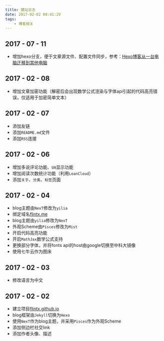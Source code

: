 ```yaml
---
title: 建站日志
date: 2017-02-02 00:41:29
tags:
	- 博客相关
---
```




## 2017 - 07 - 11
- 增加hexo分支，便于文章源文件、配置文件同步，参考：[Hexo博客从一台电脑迁移到其他电脑](http://www.jianshu.com/p/beb8d611340a)


## 2017 - 02 - 08

- 增加文章加密功能（解密后会出现数学公式渲染与字体api引起的代码高亮错误，仅适用于加密简单文本）

## 2017 - 02 - 07

- 添加友链
- 添加`README.md`文件
- 添加`RSS`连接

## 2017 - 02 - 06

- 增加多说评论功能、`UA`显示功能
- 增加阅读次数统计功能（利用`LeanCloud`）
- 添加`关于`、`分类`、`标签`页面

## 2017 - 02 - 04

- blog主题由`NexT`修改为`yilia`
- 绑定域名[flintx.me](http://www.flintx.me)
- blog主题由`yilia`修改为`NexT`
- 外观Scheme由`Pisces`修改为`Mist`
- 开启代码高亮功能
- 开启`MathJax`数学公式支持
- 更换部分字体，并将fonts api的host由google切换至中科大镜像
- 使用七牛云作为图床

## 2017 - 02 - 03

- 修改语言为中文

## 2017 - 02 - 02

- 建立项目[flintx.github.io](https://github.com/flintx/flintx.github.io)
- blog框架由`Jekyll`切换为`Hexo`
- 使用`NexT`作为blog主题，并采用`Pisces`作为外观Scheme
- 添加侧边栏社交link
- 添加作者头像、描述
